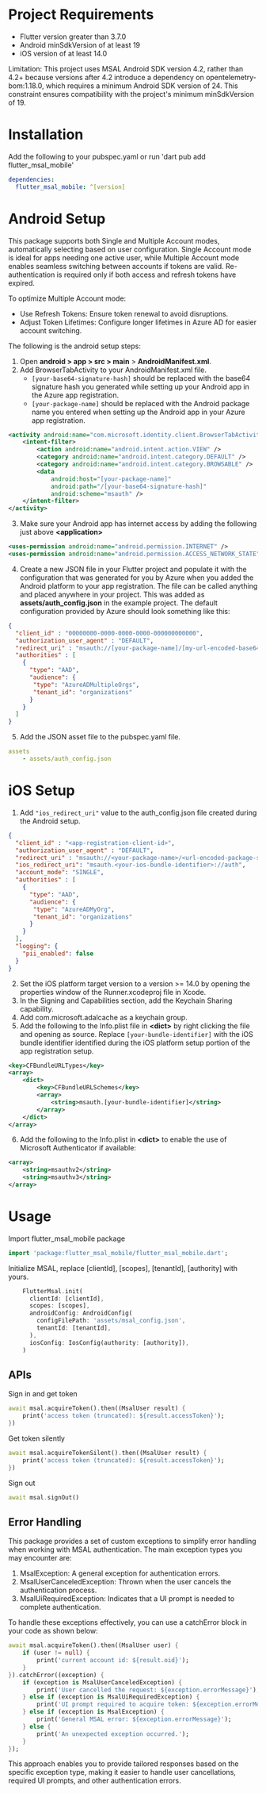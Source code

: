 # Project Requirements

* Flutter version greater than 3.7.0
* Android minSdkVersion of at least 19
* iOS version of at least 14.0

Limitation: This project uses MSAL Android SDK version 4.2, rather than 4.2+ because versions after 4.2 introduce a dependency on opentelemetry-bom:1.18.0, which requires a minimum Android SDK version of 24. This constraint ensures compatibility with the project's minimum minSdkVersion of 19.

# Installation

Add the following to your pubspec.yaml or run 'dart pub add flutter_msal_mobile'
```yaml
dependencies:
  flutter_msal_mobile: ^[version]
```

# Android Setup

This package supports both Single and Multiple Account modes, automatically selecting based on user configuration. Single Account mode is ideal for apps needing one active user, while Multiple Account mode enables seamless switching between accounts if tokens are valid. Re-authentication is required only if both access and refresh tokens have expired.

To optimize Multiple Account mode:

- Use Refresh Tokens: Ensure token renewal to avoid disruptions.
- Adjust Token Lifetimes: Configure longer lifetimes in Azure AD for easier account switching.

The following is the android setup steps:

1. Open **android > app > src > main** > **AndroidManifest.xml**.
2. Add BrowserTabActivity to your AndroidManifest.xml file.
    * `[your-base64-signature-hash]` should be replaced with the base64 signature hash you generated while setting up your Android app in the Azure app registration.
    * `[your-package-name]` should be replaced with the Android package name you entered when setting up the Android app in your Azure app registration.
```xml
<activity android:name="com.microsoft.identity.client.BrowserTabActivity">
    <intent-filter>
        <action android:name="android.intent.action.VIEW" />
        <category android:name="android.intent.category.DEFAULT" />
        <category android:name="android.intent.category.BROWSABLE" />
        <data
            android:host="[your-package-name]"
            android:path="/[your-base64-signature-hash]"
            android:scheme="msauth" />
    </intent-filter>
</activity>
```
3. Make sure your Android app has internet access by adding the following just above **\<application\>**
```xml
<uses-permission android:name="android.permission.INTERNET" />
<uses-permission android:name="android.permission.ACCESS_NETWORK_STATE" />
```
4. Create a new JSON file in your Flutter project and populate it with the configuration that was generated for you by Azure when you added the Android platform to your app registration.  The file can be called anything and placed anywhere in your project.  This was added as **assets/auth_config.json** in the example project.  The default configuration provided by Azure should look something like this:
```json
{
  "client_id" : "00000000-0000-0000-0000-000000000000",
  "authorization_user_agent" : "DEFAULT",
  "redirect_uri" : "msauth://[your-package-name]/[my-url-encoded-base64-signature-hash]",
  "authorities" : [
    {
      "type": "AAD",
      "audience": {
       "type": "AzureADMultipleOrgs",
       "tenant_id": "organizations"
      }
    }
  ]
}
```
5. Add the JSON asset file to the pubspec.yaml file.
```yaml
assets
    - assets/auth_config.json
```

# iOS Setup
1. Add `"ios_redirect_uri"` value to the auth_config.json file created during the Android setup.
```json
{
  "client_id" : "<app-registration-client-id>",
  "authorization_user_agent" : "DEFAULT",
  "redirect_uri" : "msauth://<your-package-name>/<url-encoded-package-signature-hash>",
  "ios_redirect_uri": "msauth.<your-ios-bundle-identifier>://auth",
  "account_mode": "SINGLE",
  "authorities" : [
    {
      "type": "AAD",
      "audience": {
       "type": "AzureADMyOrg",
       "tenant_id": "organizations"
      }
    }
  ],
  "logging": {
    "pii_enabled": false
  }
}
```
2. Set the iOS platform target version to a version >= 14.0 by opening the properties window of the Runner.xcodeproj file in Xcode.
3. In the Signing and Capabilities section, add the Keychain Sharing capability.
4. Add com.microsoft.adalcache as a keychain group.
5. Add the following to the Info.plist file in **\<dict\>** by right clicking the file and opening as source. Replace `[your-bundle-identifier]` with the iOS bundle identifier identified during the iOS platform setup portion of the app registration setup.
```xml
<key>CFBundleURLTypes</key>
<array>
    <dict>
        <key>CFBundleURLSchemes</key>
        <array>
            <string>msauth.[your-bundle-identifier]</string>
        </array>
    </dict>
</array>
```
6. Add the following to the Info.plist in **\<dict\>** to enable the use of Microsoft Authenticator if available:
```xml
<array>
    <string>msauthv2</string>
    <string>msauthv3</string>
</array>
```

# Usage

Import flutter_msal_mobile package
```dart
import 'package:flutter_msal_mobile/flutter_msal_mobile.dart';
```

Initialize MSAL, replace [clientId], [scopes], [tenantId], [authority] with yours.
```dart
    FlutterMsal.init(
      clientId: [clientId],
      scopes: [scopes],
      androidConfig: AndroidConfig(
        configFilePath: 'assets/msal_config.json',
        tenantId: [tenantId],
      ),
      iosConfig: IosConfig(authority: [authority]),
    )
```

## APIs

Sign in and get token
```dart
await msal.acquireToken().then((MsalUser result) {
    print('access token (truncated): ${result.accessToken}');
})
```

Get token silently
```dart
await msal.acquireTokenSilent().then((MsalUser result) {
    print('access token (truncated): ${result.accessToken}');
})
```

Sign out
```dart
await msal.signOut()
```

## Error Handling
This package provides a set of custom exceptions to simplify error handling when working with MSAL authentication. The main exception types you may encounter are:

1. MsalException: A general exception for authentication errors.
2. MsalUserCanceledException: Thrown when the user cancels the authentication process.
3. MsalUiRequiredException: Indicates that a UI prompt is needed to complete authentication.

To handle these exceptions effectively, you can use a catchError block in your code as shown below:
```dart
await msal.acquireToken().then((MsalUser user) {
    if (user != null) {
        print('current account id: ${result.oid}');
    }
}).catchError((exception) {
    if (exception is MsalUserCanceledException) {
        print('User cancelled the request: ${exception.errorMessage}');
    } else if (exception is MsalUiRequiredException) {
        print('UI prompt required to acquire token: ${exception.errorMessage}');
    } else if (exception is MsalException) {
        print('General MSAL error: ${exception.errorMessage}');
    } else {
        print('An unexpected exception occurred.');
    }
});
```
This approach enables you to provide tailored responses based on the specific exception type, making it easier to handle user cancellations, required UI prompts, and other authentication errors.